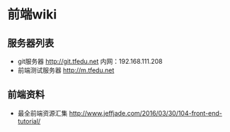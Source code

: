 # 前端wiki
## 服务器列表
- git服务器 http://git.tfedu.net 内网：192.168.111.208
- 前端测试服务器 http://m.tfedu.net

## 前端资料
- 最全前端资源汇集 http://www.jeffjade.com/2016/03/30/104-front-end-tutorial/
